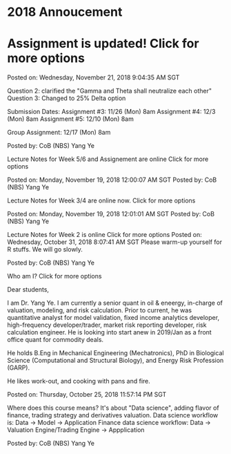 
# 2018 Annoucement

# Assignment is updated! Click for more options
  Posted on: Wednesday, November 21, 2018 9:04:35 AM SGT

Question 2: clarified the "Gamma and Theta shall neutralize each other"
Question 3: Changed to 25% Delta option

Submission Dates:
Assignment #3: 11/26 (Mon) 8am
Assignment #4: 12/3 (Mon) 8am
Assignment #5: 12/10 (Mon) 8am

Group Assignment: 12/17 (Mon) 8am

Posted by: CoB (NBS) Yang Ye

Lecture Notes for Week 5/6 and Assignement are online Click for more options

Posted on: Monday, November 19, 2018 12:00:07 AM SGT
Posted by: CoB (NBS) Yang Ye

Lecture Notes for Week 3/4 are online now. Click for more options

Posted on: Monday, November 19, 2018 12:01:01 AM SGT
Posted by: CoB (NBS) Yang Ye

Lecture Notes for Week 2 is online Click for more options
Posted on: Wednesday, October 31, 2018 8:07:41 AM SGT
Please warm-up yourself for R stuffs. We will go slowly.

Posted by: CoB (NBS) Yang Ye

Who am I? Click for more options

Dear students,

I am Dr. Yang Ye. I am currently a senior quant in oil & eneergy, in-charge of valuation, modeling, and risk calculation.
Prior to current, he was quantitative analyst for model validation, fixed income analytics developer, high-frequency developer/trader, market risk reporting developer, risk calculation engineer.
He is looking into start anew in 2019/Jan as a front office quant for commodity deals.

He holds B.Eng in Mechanical Engineering (Mechatronics), PhD in Biological Science (Computational and Structural Biology), and Energy Risk Profession (GARP).

He likes work-out, and cooking with pans and fire.

Posted on: Thursday, October 25, 2018 11:57:14 PM SGT

Where does this course means?
    It's about "Data science", adding flavor of finance, trading strategy and derivatives valuation.
    Data science workflow is: Data -> Model -> Application
    Finance data science workflow: Data -> Valuation Engine/Trading Engine -> Appplication

Posted by: CoB (NBS) Yang Ye
